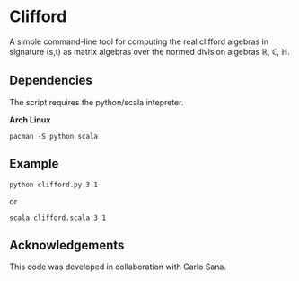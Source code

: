 # Clifford

A simple command-line tool for computing the real clifford algebras in signature (s,t) as matrix algebras over the normed division algebras ℝ, ℂ, ℍ.

## Dependencies
The script requires the python/scala intepreter.

**Arch Linux**

    pacman -S python scala

## Example

    python clifford.py 3 1

or

    scala clifford.scala 3 1 

## Acknowledgements
This code was developed in collaboration with Carlo Sana.
